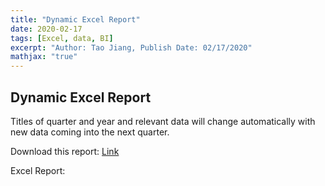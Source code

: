 ```yaml
---
title: "Dynamic Excel Report"
date: 2020-02-17
tags: [Excel, data, BI]
excerpt: "Author: Tao Jiang, Publish Date: 02/17/2020"
mathjax: "true" 
---
```

## Dynamic Excel Report

Titles of quarter and year and relevant data will change automatically with new data coming into the next quarter.

Download this report: [Link](https://github.com/taojiangdt/Excel)

Excel Report:
<img src="{{ site.url }}{{ site.baseurl }}/images/Excel/dynamicExcelReport.jpg" alt="">